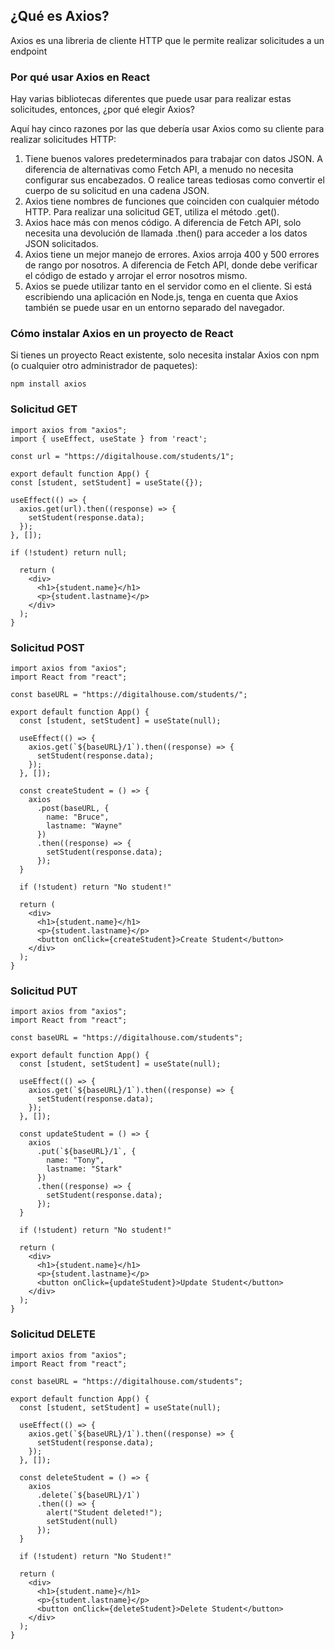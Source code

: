 ## ¿Qué es Axios?
Axios es una libreria de cliente HTTP que le permite realizar solicitudes a un endpoint

### Por qué usar Axios en React
Hay varias bibliotecas diferentes que puede usar para realizar estas solicitudes, entonces, ¿por qué elegir Axios?

Aquí hay cinco razones por las que debería usar Axios como su cliente para realizar solicitudes HTTP:

1. Tiene buenos valores predeterminados para trabajar con datos JSON. A diferencia de alternativas como Fetch API, a menudo no necesita configurar sus encabezados. O realice tareas tediosas como convertir el cuerpo de su solicitud en una cadena JSON.
2. Axios tiene nombres de funciones que coinciden con cualquier método HTTP. Para realizar una solicitud GET, utiliza el método .get().
3. Axios hace más con menos código. A diferencia de Fetch API, solo necesita una devolución de llamada .then() para acceder a los datos JSON solicitados.
4. Axios tiene un mejor manejo de errores. Axios arroja 400 y 500 errores de rango por nosotros. A diferencia de Fetch API, donde debe verificar el código de estado y arrojar el error nosotros mismo.
5. Axios se puede utilizar tanto en el servidor como en el cliente. Si está escribiendo una aplicación en Node.js, tenga en cuenta que Axios también se puede usar en un entorno separado del navegador.

### Cómo instalar Axios en un proyecto de React
Si tienes un proyecto React existente, solo necesita instalar Axios con npm (o cualquier otro administrador de paquetes):

```
npm install axios
```
### Solicitud GET

```
import axios from "axios";
import { useEffect, useState } from 'react';

const url = "https://digitalhouse.com/students/1";

export default function App() {
const [student, setStudent] = useState({});

useEffect(() => {
  axios.get(url).then((response) => {
    setStudent(response.data);
  });
}, []);

if (!student) return null;

  return (
    <div>
      <h1>{student.name}</h1>
      <p>{student.lastname}</p>
    </div>
  );
}

```

### Solicitud POST

```
import axios from "axios";
import React from "react";

const baseURL = "https://digitalhouse.com/students/";

export default function App() {
  const [student, setStudent] = useState(null);

  useEffect(() => {
    axios.get(`${baseURL}/1`).then((response) => {
      setStudent(response.data);
    });
  }, []);

  const createStudent = () => {
    axios
      .post(baseURL, {
        name: "Bruce",
        lastname: "Wayne"
      })
      .then((response) => {
        setStudent(response.data);
      });
  }

  if (!student) return "No student!"

  return (
    <div>
      <h1>{student.name}</h1>
      <p>{student.lastname}</p>
      <button onClick={createStudent}>Create Student</button>
    </div>
  );
}
```

### Solicitud PUT
```
import axios from "axios";
import React from "react";

const baseURL = "https://digitalhouse.com/students";

export default function App() {
  const [student, setStudent] = useState(null);

  useEffect(() => {
    axios.get(`${baseURL}/1`).then((response) => {
      setStudent(response.data);
    });
  }, []);

  const updateStudent = () => {
    axios
      .put(`${baseURL}/1`, {
        name: "Tony",
        lastname: "Stark"
      })
      .then((response) => {
        setStudent(response.data);
      });
  }

  if (!student) return "No student!"

  return (
    <div>
      <h1>{student.name}</h1>
      <p>{student.lastname}</p>
      <button onClick={updateStudent}>Update Student</button>
    </div>
  );
}

```
### Solicitud DELETE

```
import axios from "axios";
import React from "react";

const baseURL = "https://digitalhouse.com/students";

export default function App() {
  const [student, setStudent] = useState(null);

  useEffect(() => {
    axios.get(`${baseURL}/1`).then((response) => {
      setStudent(response.data);
    });
  }, []);

  const deleteStudent = () => {
    axios
      .delete(`${baseURL}/1`)
      .then(() => {
        alert("Student deleted!");
        setStudent(null)
      });
  }

  if (!student) return "No Student!"

  return (
    <div>
      <h1>{student.name}</h1>
      <p>{student.lastname}</p>
      <button onClick={deleteStudent}>Delete Student</button>
    </div>
  );
}

```